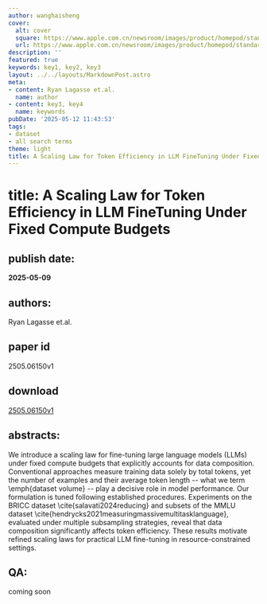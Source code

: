 ```yaml
---
author: wanghaisheng
cover:
  alt: cover
  square: https://www.apple.com.cn/newsroom/images/product/homepod/standard/Apple-HomePod-hero-230118_big.jpg.large_2x.jpg
  url: https://www.apple.com.cn/newsroom/images/product/homepod/standard/Apple-HomePod-hero-230118_big.jpg.large_2x.jpg
description: ''
featured: true
keywords: key1, key2, key3
layout: ../../layouts/MarkdownPost.astro
meta:
- content: Ryan Lagasse et.al.
  name: author
- content: key3, key4
  name: keywords
pubDate: '2025-05-12 11:43:53'
tags:
- dataset
- all search terms
theme: light
title: A Scaling Law for Token Efficiency in LLM FineTuning Under Fixed Compute Budgets
---
```


# title: A Scaling Law for Token Efficiency in LLM FineTuning Under Fixed Compute Budgets 
## publish date: 
**2025-05-09** 
## authors: 
  Ryan Lagasse et.al. 
## paper id
2505.06150v1
## download
[2505.06150v1](http://arxiv.org/abs/2505.06150v1)
## abstracts:
We introduce a scaling law for fine-tuning large language models (LLMs) under fixed compute budgets that explicitly accounts for data composition. Conventional approaches measure training data solely by total tokens, yet the number of examples and their average token length -- what we term \emph{dataset volume} -- play a decisive role in model performance. Our formulation is tuned following established procedures. Experiments on the BRICC dataset \cite{salavati2024reducing} and subsets of the MMLU dataset \cite{hendrycks2021measuringmassivemultitasklanguage}, evaluated under multiple subsampling strategies, reveal that data composition significantly affects token efficiency. These results motivate refined scaling laws for practical LLM fine-tuning in resource-constrained settings.
## QA:
coming soon
